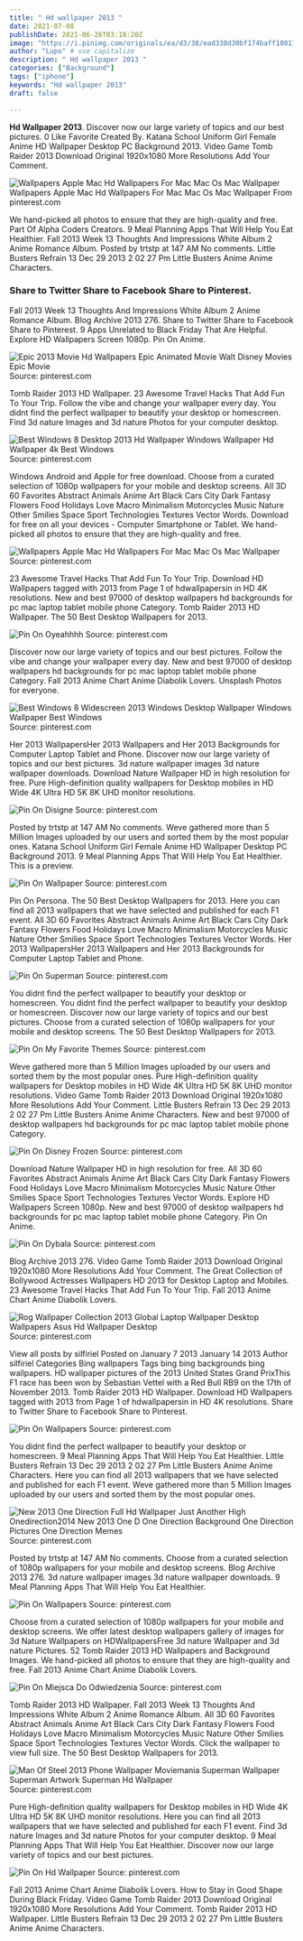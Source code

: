 ```yaml
---
title: " Hd wallpaper 2013 "
date: 2021-07-08
publishDate: 2021-06-26T03:18:20Z
image: "https://i.pinimg.com/originals/ea/d3/38/ead338d30bf174baff1801784a39b68e.jpg"
author: "Lupo" # use capitalize
description: " Hd wallpaper 2013 "
categories: ["Background"]
tags: ["iphone"]
keywords: "Hd wallpaper 2013"
draft: false

---
```



**Hd Wallpaper 2013**. Discover now our large variety of topics and our best pictures. 0 Like Favorite Created By. Katana School Uniform Girl Female Anime HD Wallpaper Desktop PC Background 2013. Video Game Tomb Raider 2013 Download Original 1920x1080 More Resolutions Add Your Comment.

![Wallpapers Apple Mac Hd Wallpapers For Mac Mac Os Mac Wallpaper](https://i.pinimg.com/originals/8f/21/75/8f2175a1eaa3dfc46301d8840d9f17ef.jpg "Wallpapers Apple Mac Hd Wallpapers For Mac Mac Os Mac Wallpaper")
Wallpapers Apple Mac Hd Wallpapers For Mac Mac Os Mac Wallpaper From pinterest.com


We hand-picked all photos to ensure that they are high-quality and free. Part Of Alpha Coders Creators. 9 Meal Planning Apps That Will Help You Eat Healthier. Fall 2013 Week 13 Thoughts And Impressions White Album 2 Anime Romance Album. Posted by trtstp at 147 AM No comments. Little Busters Refrain 13 Dec 29 2013 2 02 27 Pm Little Busters Anime Anime Characters.

### Share to Twitter Share to Facebook Share to Pinterest.

Fall 2013 Week 13 Thoughts And Impressions White Album 2 Anime Romance Album. Blog Archive 2013 276. Share to Twitter Share to Facebook Share to Pinterest. 9 Apps Unrelated to Black Friday That Are Helpful. Explore HD Wallpapers Screen 1080p. Pin On Anime.


![Epic 2013 Movie Hd Wallpapers Epic Animated Movie Walt Disney Movies Epic Movie](https://i.pinimg.com/originals/77/1c/95/771c9568349024cfbae656c41d6f0470.jpg "Epic 2013 Movie Hd Wallpapers Epic Animated Movie Walt Disney Movies Epic Movie")
Source: pinterest.com

Tomb Raider 2013 HD Wallpaper. 23 Awesome Travel Hacks That Add Fun To Your Trip. Follow the vibe and change your wallpaper every day. You didnt find the perfect wallpaper to beautify your desktop or homescreen. Find 3d nature Images and 3d nature Photos for your computer desktop.

![Best Windows 8 Desktop 2013 Hd Wallpaper Windows Wallpaper Hd Wallpaper 4k Best Windows](https://i.pinimg.com/originals/a3/78/a8/a378a849e9330e0db19b6ee81f4f185c.jpg "Best Windows 8 Desktop 2013 Hd Wallpaper Windows Wallpaper Hd Wallpaper 4k Best Windows")
Source: pinterest.com

Windows Android and Apple for free download. Choose from a curated selection of 1080p wallpapers for your mobile and desktop screens. All 3D 60 Favorites Abstract Animals Anime Art Black Cars City Dark Fantasy Flowers Food Holidays Love Macro Minimalism Motorcycles Music Nature Other Smilies Space Sport Technologies Textures Vector Words. Download for free on all your devices - Computer Smartphone or Tablet. We hand-picked all photos to ensure that they are high-quality and free.

![Wallpapers Apple Mac Hd Wallpapers For Mac Mac Os Mac Wallpaper](https://i.pinimg.com/originals/8f/21/75/8f2175a1eaa3dfc46301d8840d9f17ef.jpg "Wallpapers Apple Mac Hd Wallpapers For Mac Mac Os Mac Wallpaper")
Source: pinterest.com

23 Awesome Travel Hacks That Add Fun To Your Trip. Download HD Wallpapers tagged with 2013 from Page 1 of hdwallpapersin in HD 4K resolutions. New and best 97000 of desktop wallpapers hd backgrounds for pc mac laptop tablet mobile phone Category. Tomb Raider 2013 HD Wallpaper. The 50 Best Desktop Wallpapers for 2013.

![Pin On Oyeahhhh](https://i.pinimg.com/originals/d1/da/64/d1da6430518b5b38c3b3ee0beb3d7dbb.jpg "Pin On Oyeahhhh")
Source: pinterest.com

Discover now our large variety of topics and our best pictures. Follow the vibe and change your wallpaper every day. New and best 97000 of desktop wallpapers hd backgrounds for pc mac laptop tablet mobile phone Category. Fall 2013 Anime Chart Anime Diabolik Lovers. Unsplash Photos for everyone.

![Best Windows 8 Widescreen 2013 Windows Desktop Wallpaper Windows Wallpaper Best Windows](https://i.pinimg.com/originals/7d/a4/0b/7da40b55af2561d086b8f533bf2a83a0.jpg "Best Windows 8 Widescreen 2013 Windows Desktop Wallpaper Windows Wallpaper Best Windows")
Source: pinterest.com

Her 2013 WallpapersHer 2013 Wallpapers and Her 2013 Backgrounds for Computer Laptop Tablet and Phone. Discover now our large variety of topics and our best pictures. 3d nature wallpaper images 3d nature wallpaper downloads. Download Nature Wallpaper HD in high resolution for free. Pure High-definition quality wallpapers for Desktop mobiles in HD Wide 4K Ultra HD 5K 8K UHD monitor resolutions.

![Pin On Disigne](https://i.pinimg.com/originals/66/25/70/66257048b58d669aaff644eddf42b833.jpg "Pin On Disigne")
Source: pinterest.com

Posted by trtstp at 147 AM No comments. Weve gathered more than 5 Million Images uploaded by our users and sorted them by the most popular ones. Katana School Uniform Girl Female Anime HD Wallpaper Desktop PC Background 2013. 9 Meal Planning Apps That Will Help You Eat Healthier. This is a preview.

![Pin On Wallpaper](https://i.pinimg.com/originals/19/51/c1/1951c1353f26f0210c0e85f8b19e4b05.jpg "Pin On Wallpaper")
Source: pinterest.com

Pin On Persona. The 50 Best Desktop Wallpapers for 2013. Here you can find all 2013 wallpapers that we have selected and published for each F1 event. All 3D 60 Favorites Abstract Animals Anime Art Black Cars City Dark Fantasy Flowers Food Holidays Love Macro Minimalism Motorcycles Music Nature Other Smilies Space Sport Technologies Textures Vector Words. Her 2013 WallpapersHer 2013 Wallpapers and Her 2013 Backgrounds for Computer Laptop Tablet and Phone.

![Pin On Superman](https://i.pinimg.com/originals/74/74/b1/7474b183f6c79f96dba106fc7944780d.jpg "Pin On Superman")
Source: pinterest.com

You didnt find the perfect wallpaper to beautify your desktop or homescreen. You didnt find the perfect wallpaper to beautify your desktop or homescreen. Discover now our large variety of topics and our best pictures. Choose from a curated selection of 1080p wallpapers for your mobile and desktop screens. The 50 Best Desktop Wallpapers for 2013.

![Pin On My Favorite Themes](https://i.pinimg.com/originals/1b/0a/05/1b0a05368dc2802425fbaa4762c0d0cf.jpg "Pin On My Favorite Themes")
Source: pinterest.com

Weve gathered more than 5 Million Images uploaded by our users and sorted them by the most popular ones. Pure High-definition quality wallpapers for Desktop mobiles in HD Wide 4K Ultra HD 5K 8K UHD monitor resolutions. Video Game Tomb Raider 2013 Download Original 1920x1080 More Resolutions Add Your Comment. Little Busters Refrain 13 Dec 29 2013 2 02 27 Pm Little Busters Anime Anime Characters. New and best 97000 of desktop wallpapers hd backgrounds for pc mac laptop tablet mobile phone Category.

![Pin On Disney Frozen](https://i.pinimg.com/originals/20/6d/7e/206d7e69058b0c56cb7db45e00c76b7b.jpg "Pin On Disney Frozen")
Source: pinterest.com

Download Nature Wallpaper HD in high resolution for free. All 3D 60 Favorites Abstract Animals Anime Art Black Cars City Dark Fantasy Flowers Food Holidays Love Macro Minimalism Motorcycles Music Nature Other Smilies Space Sport Technologies Textures Vector Words. Explore HD Wallpapers Screen 1080p. New and best 97000 of desktop wallpapers hd backgrounds for pc mac laptop tablet mobile phone Category. Pin On Anime.

![Pin On Dybala](https://i.pinimg.com/originals/7d/a2/37/7da237f267591c6d7d00283ac82b0adb.jpg "Pin On Dybala")
Source: pinterest.com

Blog Archive 2013 276. Video Game Tomb Raider 2013 Download Original 1920x1080 More Resolutions Add Your Comment. The Great Collection of Bollywood Actresses Wallpapers HD 2013 for Desktop Laptop and Mobiles. 23 Awesome Travel Hacks That Add Fun To Your Trip. Fall 2013 Anime Chart Anime Diabolik Lovers.

![Rog Wallpaper Collection 2013 Global Laptop Wallpaper Desktop Wallpapers Asus Hd Wallpaper Desktop](https://i.pinimg.com/originals/69/bb/c3/69bbc34c7177c3ad8ec096e6f3eec2c5.jpg "Rog Wallpaper Collection 2013 Global Laptop Wallpaper Desktop Wallpapers Asus Hd Wallpaper Desktop")
Source: pinterest.com

View all posts by silfiriel Posted on January 7 2013 January 14 2013 Author silfiriel Categories Bing wallpapers Tags bing bing backgrounds bing wallpapers. HD wallpaper pictures of the 2013 United States Grand PrixThis F1 race has been won by Sebastian Vettel with a Red Bull RB9 on the 17th of November 2013. Tomb Raider 2013 HD Wallpaper. Download HD Wallpapers tagged with 2013 from Page 1 of hdwallpapersin in HD 4K resolutions. Share to Twitter Share to Facebook Share to Pinterest.

![Pin On Wallpapers](https://i.pinimg.com/originals/e9/7b/d3/e97bd3c62c0f0cf3e5f8f76d6bb64425.webp "Pin On Wallpapers")
Source: pinterest.com

You didnt find the perfect wallpaper to beautify your desktop or homescreen. 9 Meal Planning Apps That Will Help You Eat Healthier. Little Busters Refrain 13 Dec 29 2013 2 02 27 Pm Little Busters Anime Anime Characters. Here you can find all 2013 wallpapers that we have selected and published for each F1 event. Weve gathered more than 5 Million Images uploaded by our users and sorted them by the most popular ones.

![New 2013 One Direction Full Hd Wallpaper Just Another High Onedirection2014 New 2013 One D One Direction Background One Direction Pictures One Direction Memes](https://i.pinimg.com/originals/a6/9e/e1/a69ee13f30ceea35a0a02d290260662a.png "New 2013 One Direction Full Hd Wallpaper Just Another High Onedirection2014 New 2013 One D One Direction Background One Direction Pictures One Direction Memes")
Source: pinterest.com

Posted by trtstp at 147 AM No comments. Choose from a curated selection of 1080p wallpapers for your mobile and desktop screens. Blog Archive 2013 276. 3d nature wallpaper images 3d nature wallpaper downloads. 9 Meal Planning Apps That Will Help You Eat Healthier.

![Pin On Wallpapers](https://i.pinimg.com/originals/3b/92/bd/3b92bddf0028fd7bbfeb222182f046c8.jpg "Pin On Wallpapers")
Source: pinterest.com

Choose from a curated selection of 1080p wallpapers for your mobile and desktop screens. We offer latest desktop wallpapers gallery of images for 3d Nature Wallpapers on HDWallpapersFree 3d nature Wallpaper and 3d nature Pictures. 52 Tomb Raider 2013 HD Wallpapers and Background Images. We hand-picked all photos to ensure that they are high-quality and free. Fall 2013 Anime Chart Anime Diabolik Lovers.

![Pin On Miejsca Do Odwiedzenia](https://i.pinimg.com/originals/18/58/6d/18586d91670d7d30796f4635c2815035.jpg "Pin On Miejsca Do Odwiedzenia")
Source: pinterest.com

Tomb Raider 2013 HD Wallpaper. Fall 2013 Week 13 Thoughts And Impressions White Album 2 Anime Romance Album. All 3D 60 Favorites Abstract Animals Anime Art Black Cars City Dark Fantasy Flowers Food Holidays Love Macro Minimalism Motorcycles Music Nature Other Smilies Space Sport Technologies Textures Vector Words. Click the wallpaper to view full size. The 50 Best Desktop Wallpapers for 2013.

![Man Of Steel 2013 Phone Wallpaper Moviemania Superman Wallpaper Superman Artwork Superman Hd Wallpaper](https://i.pinimg.com/originals/af/69/2b/af692bfc4f9a5608d6279461d657f9dd.jpg "Man Of Steel 2013 Phone Wallpaper Moviemania Superman Wallpaper Superman Artwork Superman Hd Wallpaper")
Source: pinterest.com

Pure High-definition quality wallpapers for Desktop mobiles in HD Wide 4K Ultra HD 5K 8K UHD monitor resolutions. Here you can find all 2013 wallpapers that we have selected and published for each F1 event. Find 3d nature Images and 3d nature Photos for your computer desktop. 9 Meal Planning Apps That Will Help You Eat Healthier. Discover now our large variety of topics and our best pictures.

![Pin On Hd Wallpaper](https://i.pinimg.com/originals/ea/d3/38/ead338d30bf174baff1801784a39b68e.jpg "Pin On Hd Wallpaper")
Source: pinterest.com

Fall 2013 Anime Chart Anime Diabolik Lovers. How to Stay in Good Shape During Black Friday. Video Game Tomb Raider 2013 Download Original 1920x1080 More Resolutions Add Your Comment. Tomb Raider 2013 HD Wallpaper. Little Busters Refrain 13 Dec 29 2013 2 02 27 Pm Little Busters Anime Anime Characters.

